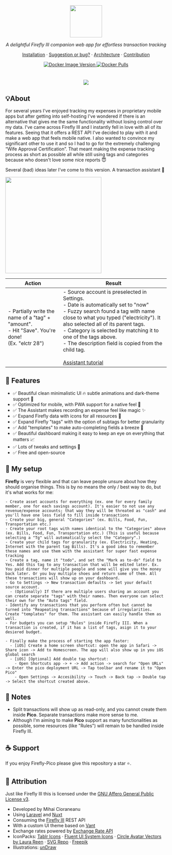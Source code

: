 
<div align="center">

  <img src="docs/images/logo2.png" height="100">
</div>


<p align="center">
  <i>A delightful Firefly III companion web app for effortless transaction tracking</i>
</p>

<p align="center">
<a href="docs/installation.md">Installation</a>
·
<a href="https://github.com/cioraneanu/firefly-pico/issues">Suggestion or bug?</a>
·
<a href="docs/architecture.md">Architecture</a>
·
<a href="docs/contribute.md">Contribution</a>
</p>

<p align="center">
  <a href="https://hub.docker.com/r/cioraneanu/firefly-pico/tags">
    <img alt="Docker Image Version" src="https://img.shields.io/docker/v/cioraneanu/firefly-pico?sort=semver&arch=amd64&logo=docker&logoSize=auto" >
  </a>
  
  <a href="https://hub.docker.com/r/cioraneanu/firefly-pico/tags">
    <img alt="Docker Pulls" src="https://img.shields.io/docker/pulls/cioraneanu/firefly-pico?logo=docker&logoSize=auto">
  </a>
</p>


<h1></h1>

<div align="center">
<img src="docs/images/presentation.png">
</div>




## 💡About 
For several years I've enjoyed tracking my expenses in proprietary mobile apps 
but after getting into self-hosting I've wondered if there is an alternative that 
gives me the same functionality without losing control over my data.
I've came across Firefly III and I instantly fell in love with all of its features. 
Seeing that it offers a REST API I've decided to play with it and make a web app that feels mobile native.
I also wanted to convince my significant other to use it and so I had to go for the extremely challenging “Wife Approval Certification”.
That meant making the expense tracking process as short as possible all while still using tags and categories because who doesn't love some nice reports :innocent:

Several (bad) ideas later I've come to this version. A transaction assistant :tophat:

<div>
  <img src="docs/images/demo.gif" width="300">
</div>

| Action                                                                          | Result                                                                                                                                                                                                                                                                                                                                                                                        |
|---------------------------------------------------------------------------------|-----------------------------------------------------------------------------------------------------------------------------------------------------------------------------------------------------------------------------------------------------------------------------------------------------------------------------------------------------------------------------------------------|
| - Partially write the name of a "tag" + "amount".<br>- Hit "Save". You're done!<br>(Ex. "elctr 28") | - Source account is preselected in Settings.<br>- Date is automatically set to "now"<br>- Fuzzy search found a tag with name close to what you typed ("electricity"). It also selected all of its parent tags.<br>- Category is selected by matching it to one of the tags above.<br>- The description field is copied from the child tag. <br><br> [Assistant tutorial](./docs/assistant.md) |




## 🚀 Features
- ✅ Beautiful clean minimalistic UI :fire: subtle animations and dark-theme support :first_quarter_moon_with_face: 
- ✅ Optimized for mobile, with PWA support for a native feel :iphone:
- ✅ The Assistant makes recording an expense feel like magic :sparkles:
- ✅ Expand Firefly data with icons for all resources :art:
- ✅ Expand Firefly "tags" with the option of subtags for better granularity
- ✅ Add "templates" to make auto-completing fields a breeze :loudspeaker:
- ✅ Beautiful dashboard making it easy to keep an eye on everything that matters :chart_with_upwards_trend:
- ✅ Lots of tweaks and settings :wrench:
- ✅ Free and open-source


## 🔧 My setup
**Firefly** is very flexible and that can leave people unsure about how they should organise things.
This is by no means the only / best way to do, but it's what works for me:
```
- Create asset accounts for everything (ex. one for every family member, one for each savings account). It's easier to not use any revenue/expense accounts; that way they will be threated as "cash" and you'll have one less field to fill inside transactions
- Create your big, general "Categories" (ex. Bills, Food, Fun, Transportation etc.)
- Create your root tags with names identical to the "Categories" above (ex. Bills, Food, Fun, Transportation etc.) (This is useful because selecting a "Tg" will automatically select the "Category".)
- Create your child tags for granularity (ex. Electricity, Heating, Internet with the parent tag Bills). It's a good idea to remember these names and use them with the assistant for super fast expense tracking
- Create a tag, name it "todo", and set the "Mark as to-do" field to Yes. Add this tag to any transaction that will be edited later. Ex. You paid dinner for multiple people and some will give you the money back later. Or you buy multiple shoes and return some of them. All these transactions will show up on your dashboard.
- Go to Settings -> New transaction defaults -> Set your default source account. 
  - (Optionally) If there are multiple users sharing an account you can create separate "tags" with their names. Then everyone can select their own for the "Auto tags" field.
- Identify any transactions that you perform often but cannot be turned into "Reapeating transactions" because of irregularities. Create "templates" for them. The assistant can easily handle them as well.
- For budgets you can setup "Rules" inside Firefly III. When a transaction is created, if it has a list of tags, asign it to your desiered budget. 

- Finally make the process of starting the app faster:
  - [iOS] Create a home screen shortcut: open the app in Safari -> Share icon -> Add to Homescreen. The app will also show up in you iOS global search
  - [iOS] [Optional] Add double tap shortcut: 
    - Open Shortcuts app -> + -> Add action -> search for "Open URLs" -> Enter the pico deployment URL -> Tap toolbar and rename it to "Open Pico"
    - Open Settings -> Accesibility -> Touch -> Back tap -> Double tap -> Select the shortcut created above.
```



## 📑 Notes
- Split transactions will show up as read-only, and you cannot create them inside **Pico**. Separate transactions make more sense to me.
- Although I'm aiming to make **Pico** support as many functionalities as possible, some resources (like "Rules") will remain to be handled inside Firefly III.


## :coffee: Support
If you enjoy Firefly-Pico please give this repository a star ⭐️.

## :crown: Attribution
Just like Firefly III this is licensed under the [GNU Affero General Public License v3](./LICENSE).

- Developed by Mihai Cioraneanu
- Using [Laravel](https://laravel.com/) and [Nuxt](https://nuxt.com/)
- Consuming the [Firefly III](https://www.firefly-iii.org) REST API
- With a custom UI theme based on [Vant](https://vant-ui.github.io)
- Exchange rates powered by [Exchange Rate API](https://www.exchangerate-api.com)
- IconPacks: [Tablr Icons](https://tabler.io/icons) · [Fluent UI System Icons](https://github.com/microsoft/fluentui) · [Circle Avatar Vectors by Laura Reen](https://www.svgrepo.com/author/Laura%20Reen) 
· [SVG Repo](https://www.svgrepo.com/) · [Freepik](https://www.freepik.com/)
- Illustrations: [unDraw](https://undraw.co)
